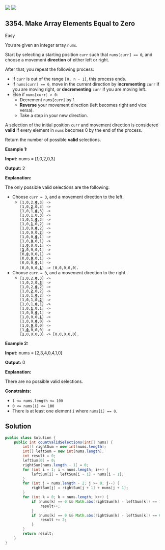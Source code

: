 [![](https://img.shields.io/github/stars/javadev/LeetCode-in-Java?label=Stars&style=flat-square)](https://github.com/javadev/LeetCode-in-Java)
[![](https://img.shields.io/github/forks/javadev/LeetCode-in-Java?label=Fork%20me%20on%20GitHub%20&style=flat-square)](https://github.com/javadev/LeetCode-in-Java/fork)

## 3354\. Make Array Elements Equal to Zero

Easy

You are given an integer array `nums`.

Start by selecting a starting position `curr` such that `nums[curr] == 0`, and choose a movement **direction** of either left or right.

After that, you repeat the following process:

*   If `curr` is out of the range `[0, n - 1]`, this process ends.
*   If `nums[curr] == 0`, move in the current direction by **incrementing** `curr` if you are moving right, or **decrementing** `curr` if you are moving left.
*   Else if `nums[curr] > 0`:
    *   Decrement `nums[curr]` by 1.
    *   **Reverse** your movement direction (left becomes right and vice versa).
    *   Take a step in your new direction.

A selection of the initial position `curr` and movement direction is considered **valid** if every element in `nums` becomes 0 by the end of the process.

Return the number of possible **valid** selections.

**Example 1:**

**Input:** nums = [1,0,2,0,3]

**Output:** 2

**Explanation:**

The only possible valid selections are the following:

*   Choose `curr = 3`, and a movement direction to the left.
    *   <code>[1,0,2,**<ins>0</ins>**,3] -> [1,0,**<ins>2</ins>**,0,3] -> [1,0,1,**<ins>0</ins>**,3] -> [1,0,1,0,**<ins>3</ins>**] -> [1,0,1,**<ins>0</ins>**,2] -> [1,0,**<ins>1</ins>**,0,2] -> [1,0,0,**<ins>0</ins>**,2] -> [1,0,0,0,**<ins>2</ins>**] -> [1,0,0,**<ins>0</ins>**,1] -> [1,0,**<ins>0</ins>**,0,1] -> [1,**<ins>0</ins>**,0,0,1] -> [**<ins>1</ins>**,0,0,0,1] -> [0,**<ins>0</ins>**,0,0,1] -> [0,0,**<ins>0</ins>**,0,1] -> [0,0,0,**<ins>0</ins>**,1] -> [0,0,0,0,**<ins>1</ins>**] -> [0,0,0,0,0]</code>.
*   Choose `curr = 3`, and a movement direction to the right.
    *   <code>[1,0,2,**<ins>0</ins>**,3] -> [1,0,2,0,**<ins>3</ins>**] -> [1,0,2,**<ins>0</ins>**,2] -> [1,0,**<ins>2</ins>**,0,2] -> [1,0,1,**<ins>0</ins>**,2] -> [1,0,1,0,**<ins>2</ins>**] -> [1,0,1,**<ins>0</ins>**,1] -> [1,0,**<ins>1</ins>**,0,1] -> [1,0,0,**<ins>0</ins>**,1] -> [1,0,0,0,**<ins>1</ins>**] -> [1,0,0,**<ins>0</ins>**,0] -> [1,0,**<ins>0</ins>**,0,0] -> [1,**<ins>0</ins>**,0,0,0] -> [**<ins>1</ins>**,0,0,0,0] -> [0,0,0,0,0].</code>

**Example 2:**

**Input:** nums = [2,3,4,0,4,1,0]

**Output:** 0

**Explanation:**

There are no possible valid selections.

**Constraints:**

*   `1 <= nums.length <= 100`
*   `0 <= nums[i] <= 100`
*   There is at least one element `i` where `nums[i] == 0`.

## Solution

```java
public class Solution {
    public int countValidSelections(int[] nums) {
        int[] rightSum = new int[nums.length];
        int[] leftSum = new int[nums.length];
        int result = 0;
        leftSum[0] = 0;
        rightSum[nums.length - 1] = 0;
        for (int i = 1; i < nums.length; i++) {
            leftSum[i] = leftSum[i - 1] + nums[i - 1];
        }
        for (int j = nums.length - 2; j >= 0; j--) {
            rightSum[j] = rightSum[j + 1] + nums[j + 1];
        }
        for (int k = 0; k < nums.length; k++) {
            if (nums[k] == 0 && Math.abs(rightSum[k] - leftSum[k]) == 1) {
                result++;
            }
            if (nums[k] == 0 && Math.abs(rightSum[k] - leftSum[k]) == 0) {
                result += 2;
            }
        }
        return result;
    }
}
```